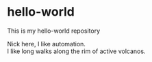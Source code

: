 # hello-world
This is my hello-world repository

Nick here, I like automation.  
I like long walks along the rim of active volcanos. 
